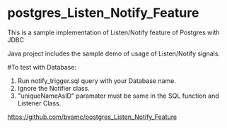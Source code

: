 # postgres_Listen_Notify_Feature
This is a sample implementation of Listen/Notify feature of Postgres with JDBC

Java project includes the sample demo of usage of Listen/Notify signals.

#To test with Database:
1. Run notify_trigger.sql query with your Database name.
2. Ignore the Notifier class.
3. "uniqueNameAsID" paramater must be same in the SQL function and Listener Class.



https://github.com/bvamc/postgres_Listen_Notify_Feature
